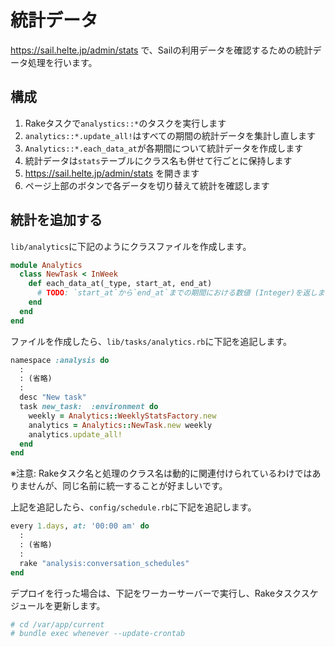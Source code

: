 # 統計データ
https://sail.helte.jp/admin/stats で、Sailの利用データを確認するための統計データ処理を行います。

## 構成
1. Rakeタスクで`analystics::*`のタスクを実行します
1. `analytics::*.update_all!`はすべての期間の統計データを集計し直します
1. `Analytics::*.each_data_at`が各期間について統計データを作成します
1. 統計データは`stats`テーブルにクラス名も併せて行ごとに保持します
1. https://sail.helte.jp/admin/stats を開きます
1. ページ上部のボタンで各データを切り替えて統計を確認します


## 統計を追加する
`lib/analytics`に下記のようにクラスファイルを作成します。

```rb
module Analytics
  class NewTask < InWeek
    def each_data_at(_type, start_at, end_at)
      # TODO: `start_at`から`end_at`までの期間における数値 (Integer)を返します
    end
  end
end
```

ファイルを作成したら、`lib/tasks/analytics.rb`に下記を追記します。

```rb
namespace :analysis do
  :
  : (省略)
  :
  desc "New task"
  task new_task:  :environment do
    weekly = Analytics::WeeklyStatsFactory.new
    analytics = Analytics::NewTask.new weekly
    analytics.update_all!
  end
end
```

※注意: Rakeタスク名と処理のクラス名は動的に関連付けられているわけではありませんが、同じ名前に統一することが好ましいです。

上記を追記したら、`config/schedule.rb`に下記を追記します。

```rb
every 1.days, at: '00:00 am' do
  :
  : (省略)
  :
  rake "analysis:conversation_schedules"
end
```

デプロイを行った場合は、下記をワーカーサーバーで実行し、Rakeタスクスケジュールを更新します。

```bash
# cd /var/app/current
# bundle exec whenever --update-crontab
```
